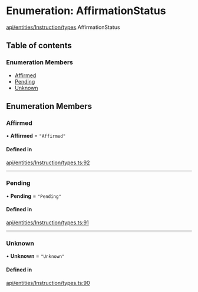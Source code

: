 # Enumeration: AffirmationStatus

[api/entities/Instruction/types](../wiki/api.entities.Instruction.types).AffirmationStatus

## Table of contents

### Enumeration Members

- [Affirmed](../wiki/api.entities.Instruction.types.AffirmationStatus#affirmed)
- [Pending](../wiki/api.entities.Instruction.types.AffirmationStatus#pending)
- [Unknown](../wiki/api.entities.Instruction.types.AffirmationStatus#unknown)

## Enumeration Members

### Affirmed

• **Affirmed** = ``"Affirmed"``

#### Defined in

[api/entities/Instruction/types.ts:92](https://github.com/PolymeshAssociation/polymesh-sdk/blob/9a8715021/src/api/entities/Instruction/types.ts#L92)

___

### Pending

• **Pending** = ``"Pending"``

#### Defined in

[api/entities/Instruction/types.ts:91](https://github.com/PolymeshAssociation/polymesh-sdk/blob/9a8715021/src/api/entities/Instruction/types.ts#L91)

___

### Unknown

• **Unknown** = ``"Unknown"``

#### Defined in

[api/entities/Instruction/types.ts:90](https://github.com/PolymeshAssociation/polymesh-sdk/blob/9a8715021/src/api/entities/Instruction/types.ts#L90)

